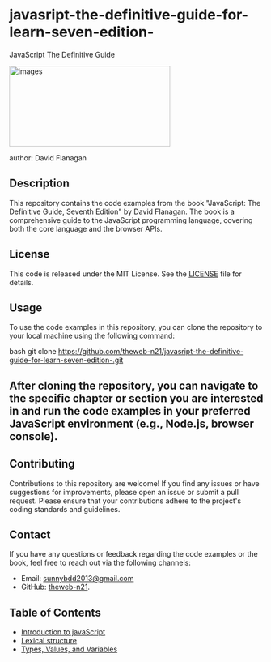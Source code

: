 # javasript-the-definitive-guide-for-learn-seven-edition-
JavaScript The Definitive Guide

<img width="318" height="159" alt="images" src="https://github.com/user-attachments/assets/761981fe-0226-41c8-a198-7f9b07678bec" />

author: David Flanagan
## Description
This repository contains the code examples from the book "JavaScript: The Definitive Guide, Seventh Edition" by David Flanagan. The book is a comprehensive guide to the JavaScript programming language, covering both the core language and the browser APIs.
## License
This code is released under the MIT License. See the [LICENSE](LICENSE) file for details.
## Usage
To use the code examples in this repository, you can clone the repository to your local machine using the following command:

bash 
git clone
https://github.com/theweb-n21/javasript-the-definitive-guide-for-learn-seven-edition-.git

## After cloning the repository, you can navigate to the specific chapter or section you are interested in and run the code examples in your preferred JavaScript environment (e.g., Node.js, browser console).
## Contributing
Contributions to this repository are welcome! If you find any issues or have suggestions for improvements, please open an issue or submit a pull request. Please ensure that your contributions adhere to the project's coding standards and guidelines.
## Contact  
If you have any questions or feedback regarding the code examples or the book, feel free to reach out via the following channels:
- Email: [sunnybdd2013@gmail.com](mailto:sunnybdd2013@gmail.com)
- GitHub: [theweb-n21](https://github.com/theweb-n21 ).

## Table of Contents

- [Introduction to javaScript](/Introduction%20to%20javaScript/)
- [Lexical structure](./Lexical%20structure/)
 - [Types, Values, and Variables](./Types,Values,and%20Variables/)